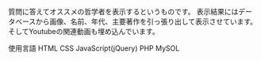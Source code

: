 質問に答えてオススメの哲学者を表示するというものです。
表示結果にはデータベースから画像、名前、年代、主要著作を引っ張り出して表示させています。
そしてYoutubeの関連動画も埋め込んでいます。

使用言語
HTML CSS JavaScript(jQuery) PHP MySOL
